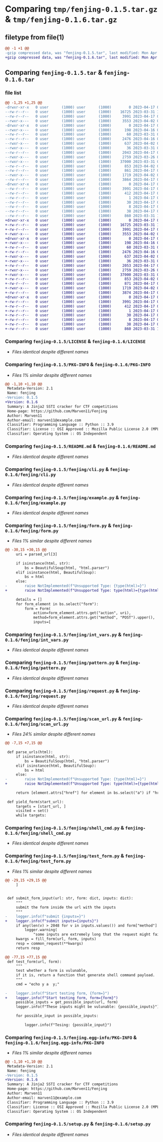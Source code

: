 # Comparing `tmp/fenjing-0.1.5.tar.gz` & `tmp/fenjing-0.1.6.tar.gz`

## filetype from file(1)

```diff
@@ -1 +1 @@
-gzip compressed data, was "fenjing-0.1.5.tar", last modified: Mon Apr 17 05:46:04 2023, max compression
+gzip compressed data, was "fenjing-0.1.6.tar", last modified: Mon Apr 17 05:52:35 2023, max compression
```

## Comparing `fenjing-0.1.5.tar` & `fenjing-0.1.6.tar`

### file list

```diff
@@ -1,25 +1,25 @@
-drwxr-xr-x   0 user      (1000) user      (1000)        0 2023-04-17 05:46:04.311000 fenjing-0.1.5/
--rw-r--r--   0 user      (1000) user      (1000)    16725 2023-03-31 12:04:28.000000 fenjing-0.1.5/LICENSE
--rw-r--r--   0 user      (1000) user      (1000)     3991 2023-04-17 05:46:04.311000 fenjing-0.1.5/PKG-INFO
--rwxr-x---   0 user      (1000) user      (1000)     3553 2023-04-02 06:31:23.000000 fenjing-0.1.5/README.md
-drwxr-xr-x   0 user      (1000) user      (1000)        0 2023-04-17 05:46:04.307000 fenjing-0.1.5/fenjing/
--rwxr-x---   0 user      (1000) user      (1000)      198 2023-04-16 05:52:30.000000 fenjing-0.1.5/fenjing/__init__.py
--rw-r--r--   0 user      (1000) user      (1000)       60 2023-03-31 08:38:41.000000 fenjing-0.1.5/fenjing/__main__.py
--rw-r--r--   0 user      (1000) user      (1000)     2476 2023-04-16 05:52:51.000000 fenjing-0.1.5/fenjing/cli.py
--rwxr-x---   0 user      (1000) user      (1000)      637 2023-04-02 06:25:33.000000 fenjing-0.1.5/fenjing/example.py
--rwxr-x---   0 user      (1000) user      (1000)       36 2023-03-31 08:02:21.000000 fenjing-0.1.5/fenjing/exceptions.py
--rw-r--r--   0 user      (1000) user      (1000)     2043 2023-04-17 05:43:42.000000 fenjing-0.1.5/fenjing/form.py
--rwxr-x---   0 user      (1000) user      (1000)     2759 2023-03-26 05:40:10.000000 fenjing-0.1.5/fenjing/int_vars.py
--rwxr-x---   0 user      (1000) user      (1000)    37000 2023-03-31 08:46:50.000000 fenjing-0.1.5/fenjing/pattern.py
--rw-r--r--   0 user      (1000) user      (1000)      853 2023-04-02 05:33:58.000000 fenjing-0.1.5/fenjing/request.py
--rw-r--r--   0 user      (1000) user      (1000)      861 2023-04-17 05:43:42.000000 fenjing-0.1.5/fenjing/scan_url.py
--rwxr-x---   0 user      (1000) user      (1000)     1719 2023-04-02 05:49:41.000000 fenjing-0.1.5/fenjing/shell_cmd.py
--rw-r--r--   0 user      (1000) user      (1000)     3864 2023-04-17 05:43:42.000000 fenjing-0.1.5/fenjing/test_form.py
-drwxr-xr-x   0 user      (1000) user      (1000)        0 2023-04-17 05:46:04.310000 fenjing-0.1.5/fenjing.egg-info/
--rw-r--r--   0 user      (1000) user      (1000)     3991 2023-04-17 05:46:04.000000 fenjing-0.1.5/fenjing.egg-info/PKG-INFO
--rw-r--r--   0 user      (1000) user      (1000)      412 2023-04-17 05:46:04.000000 fenjing-0.1.5/fenjing.egg-info/SOURCES.txt
--rw-r--r--   0 user      (1000) user      (1000)        1 2023-04-17 05:46:04.000000 fenjing-0.1.5/fenjing.egg-info/dependency_links.txt
--rw-r--r--   0 user      (1000) user      (1000)       30 2023-04-17 05:46:04.000000 fenjing-0.1.5/fenjing.egg-info/requires.txt
--rw-r--r--   0 user      (1000) user      (1000)        8 2023-04-17 05:46:04.000000 fenjing-0.1.5/fenjing.egg-info/top_level.txt
--rw-r--r--   0 user      (1000) user      (1000)       38 2023-04-17 05:46:04.311000 fenjing-0.1.5/setup.cfg
--rw-r--r--   0 user      (1000) user      (1000)      860 2023-03-31 12:05:47.000000 fenjing-0.1.5/setup.py
+drwxr-xr-x   0 user      (1000) user      (1000)        0 2023-04-17 05:52:35.776000 fenjing-0.1.6/
+-rw-r--r--   0 user      (1000) user      (1000)    16725 2023-03-31 12:04:28.000000 fenjing-0.1.6/LICENSE
+-rw-r--r--   0 user      (1000) user      (1000)     3991 2023-04-17 05:52:35.775000 fenjing-0.1.6/PKG-INFO
+-rwxr-x---   0 user      (1000) user      (1000)     3553 2023-04-02 06:31:23.000000 fenjing-0.1.6/README.md
+drwxr-xr-x   0 user      (1000) user      (1000)        0 2023-04-17 05:52:35.771000 fenjing-0.1.6/fenjing/
+-rwxr-x---   0 user      (1000) user      (1000)      198 2023-04-16 05:52:30.000000 fenjing-0.1.6/fenjing/__init__.py
+-rw-r--r--   0 user      (1000) user      (1000)       60 2023-03-31 08:38:41.000000 fenjing-0.1.6/fenjing/__main__.py
+-rw-r--r--   0 user      (1000) user      (1000)     2476 2023-04-16 05:52:51.000000 fenjing-0.1.6/fenjing/cli.py
+-rwxr-x---   0 user      (1000) user      (1000)      637 2023-04-02 06:25:33.000000 fenjing-0.1.6/fenjing/example.py
+-rwxr-x---   0 user      (1000) user      (1000)       36 2023-03-31 08:02:21.000000 fenjing-0.1.6/fenjing/exceptions.py
+-rw-r--r--   0 user      (1000) user      (1000)     2053 2023-04-17 05:49:44.000000 fenjing-0.1.6/fenjing/form.py
+-rwxr-x---   0 user      (1000) user      (1000)     2759 2023-03-26 05:40:10.000000 fenjing-0.1.6/fenjing/int_vars.py
+-rwxr-x---   0 user      (1000) user      (1000)    37000 2023-03-31 08:46:50.000000 fenjing-0.1.6/fenjing/pattern.py
+-rw-r--r--   0 user      (1000) user      (1000)      853 2023-04-02 05:33:58.000000 fenjing-0.1.6/fenjing/request.py
+-rw-r--r--   0 user      (1000) user      (1000)      871 2023-04-17 05:49:44.000000 fenjing-0.1.6/fenjing/scan_url.py
+-rwxr-x---   0 user      (1000) user      (1000)     1719 2023-04-02 05:49:41.000000 fenjing-0.1.6/fenjing/shell_cmd.py
+-rw-r--r--   0 user      (1000) user      (1000)     3874 2023-04-17 05:49:44.000000 fenjing-0.1.6/fenjing/test_form.py
+drwxr-xr-x   0 user      (1000) user      (1000)        0 2023-04-17 05:52:35.775000 fenjing-0.1.6/fenjing.egg-info/
+-rw-r--r--   0 user      (1000) user      (1000)     3991 2023-04-17 05:52:35.000000 fenjing-0.1.6/fenjing.egg-info/PKG-INFO
+-rw-r--r--   0 user      (1000) user      (1000)      412 2023-04-17 05:52:35.000000 fenjing-0.1.6/fenjing.egg-info/SOURCES.txt
+-rw-r--r--   0 user      (1000) user      (1000)        1 2023-04-17 05:52:35.000000 fenjing-0.1.6/fenjing.egg-info/dependency_links.txt
+-rw-r--r--   0 user      (1000) user      (1000)       30 2023-04-17 05:52:35.000000 fenjing-0.1.6/fenjing.egg-info/requires.txt
+-rw-r--r--   0 user      (1000) user      (1000)        8 2023-04-17 05:52:35.000000 fenjing-0.1.6/fenjing.egg-info/top_level.txt
+-rw-r--r--   0 user      (1000) user      (1000)       38 2023-04-17 05:52:35.776000 fenjing-0.1.6/setup.cfg
+-rw-r--r--   0 user      (1000) user      (1000)      860 2023-03-31 12:05:47.000000 fenjing-0.1.6/setup.py
```

### Comparing `fenjing-0.1.5/LICENSE` & `fenjing-0.1.6/LICENSE`

 * *Files identical despite different names*

### Comparing `fenjing-0.1.5/PKG-INFO` & `fenjing-0.1.6/PKG-INFO`

 * *Files 1% similar despite different names*

```diff
@@ -1,10 +1,10 @@
 Metadata-Version: 2.1
 Name: fenjing
-Version: 0.1.5
+Version: 0.1.6
 Summary: A Jinja2 SSTI cracker for CTF competitions
 Home-page: https://github.com/Marven11/Fenjing
 Author: Marven11
 Author-email: marven11@example.com
 Classifier: Programming Language :: Python :: 3.9
 Classifier: License :: OSI Approved :: Mozilla Public License 2.0 (MPL 2.0)
 Classifier: Operating System :: OS Independent
```

### Comparing `fenjing-0.1.5/README.md` & `fenjing-0.1.6/README.md`

 * *Files identical despite different names*

### Comparing `fenjing-0.1.5/fenjing/cli.py` & `fenjing-0.1.6/fenjing/cli.py`

 * *Files identical despite different names*

### Comparing `fenjing-0.1.5/fenjing/example.py` & `fenjing-0.1.6/fenjing/example.py`

 * *Files identical despite different names*

### Comparing `fenjing-0.1.5/fenjing/form.py` & `fenjing-0.1.6/fenjing/form.py`

 * *Files 1% similar despite different names*

```diff
@@ -30,15 +30,15 @@
     uri = parsed_url[3]
 
     if isinstance(html, str):
         bs = BeautifulSoup(html, "html.parser")
     elif isinstance(html, BeautifulSoup):
         bs = html
     else:
-        raise NotImplemented(f"Unsupported Type: {type(html)=}")
+        raise NotImplemented(f"Unsupported Type: type(html)={type(html)}")
 
     details = []
     for form_element in bs.select("form"):
         form = Form(
             action=form_element.attrs.get("action", uri),
             method=form_element.attrs.get("method", "POST").upper(),
             inputs=[
```

### Comparing `fenjing-0.1.5/fenjing/int_vars.py` & `fenjing-0.1.6/fenjing/int_vars.py`

 * *Files identical despite different names*

### Comparing `fenjing-0.1.5/fenjing/pattern.py` & `fenjing-0.1.6/fenjing/pattern.py`

 * *Files identical despite different names*

### Comparing `fenjing-0.1.5/fenjing/request.py` & `fenjing-0.1.6/fenjing/request.py`

 * *Files identical despite different names*

### Comparing `fenjing-0.1.5/fenjing/scan_url.py` & `fenjing-0.1.6/fenjing/scan_url.py`

 * *Files 24% similar despite different names*

```diff
@@ -7,15 +7,15 @@
 
 def parse_urls(html):
     if isinstance(html, str):
         bs = BeautifulSoup(html, "html.parser")
     elif isinstance(html, BeautifulSoup):
         bs = html
     else:
-        raise NotImplemented(f"Unsupported Type: {type(html)=}")
+        raise NotImplemented(f"Unsupported Type: type(html)={type(html)}")
 
     return [element.attrs["href"] for element in bs.select("a") if "href" in element]
 
 def yield_form(start_url):
     targets = [start_url, ]
     visited = set()
     while targets:
```

### Comparing `fenjing-0.1.5/fenjing/shell_cmd.py` & `fenjing-0.1.6/fenjing/shell_cmd.py`

 * *Files identical despite different names*

### Comparing `fenjing-0.1.5/fenjing/test_form.py` & `fenjing-0.1.6/fenjing/test_form.py`

 * *Files 1% similar despite different names*

```diff
@@ -29,15 +29,15 @@
     ]
 
 
 def submit_form_input(url: str, form: dict, inputs: dict):
     """
     submit the form inside the url with the inputs
     """
-    logger.info(f"submit {inputs=}")
+    logger.info(f"submit inputs={inputs}")
     if any(len(v) > 2048 for v in inputs.values()) and form["method"] == "GET":
         logger.warning(
             "some inputs are extremely long that the request might fail")
     kwargs = fill_form(url, form, inputs)
     resp = common_request(**kwargs)
     return resp
 
@@ -77,15 +77,15 @@
 def test_form(url, form):
     """
     test whether a form is vulunable,
     if it is, return a function that generate shell command payload.
     """
     cmd = "echo y a  y;"
 
-    logger.info(f"Start testing form, {form=}")
+    logger.info(f"Start testing form, form={form}")
     possible_inputs = get_possible_input(url, form)
     logger.info(f"These inputs might be vulunable: {possible_inputs}")
 
     for possible_input in possible_inputs:
 
         logger.info(f"Tesing: {possible_input}")
```

### Comparing `fenjing-0.1.5/fenjing.egg-info/PKG-INFO` & `fenjing-0.1.6/fenjing.egg-info/PKG-INFO`

 * *Files 1% similar despite different names*

```diff
@@ -1,10 +1,10 @@
 Metadata-Version: 2.1
 Name: fenjing
-Version: 0.1.5
+Version: 0.1.6
 Summary: A Jinja2 SSTI cracker for CTF competitions
 Home-page: https://github.com/Marven11/Fenjing
 Author: Marven11
 Author-email: marven11@example.com
 Classifier: Programming Language :: Python :: 3.9
 Classifier: License :: OSI Approved :: Mozilla Public License 2.0 (MPL 2.0)
 Classifier: Operating System :: OS Independent
```

### Comparing `fenjing-0.1.5/setup.py` & `fenjing-0.1.6/setup.py`

 * *Files identical despite different names*

